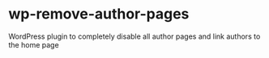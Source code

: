 wp-remove-author-pages
======================

WordPress plugin to completely disable all author pages and link authors to the home page
